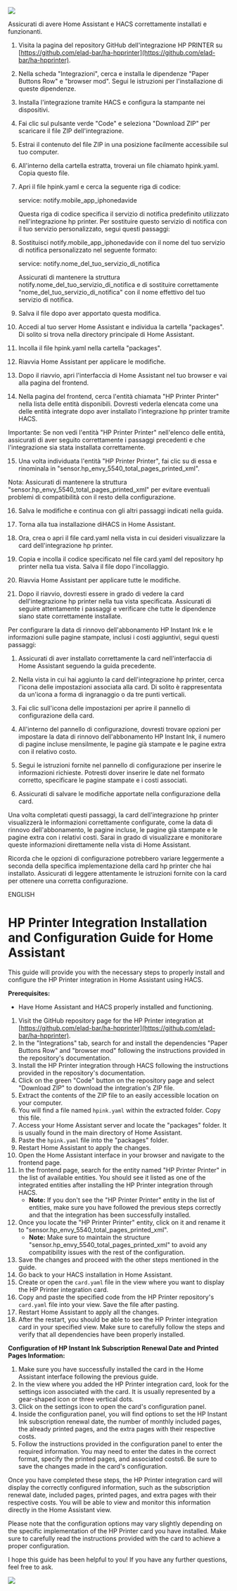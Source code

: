 <a href="https://www.buymeacoffee.com/divil17F"><img src="https://img.buymeacoffee.com/button-api/?text=Buy me a coffee&emoji=&slug=divil17F&button_colour=FFDD00&font_colour=000000&font_family=Cookie&outline_colour=000000&coffee_colour=ffffff" /></a>

Assicurati di avere Home Assistant e HACS correttamente installati e funzionanti.

1. Visita la pagina del repository GitHub dell'integrazione HP PRINTER su [https://github.com/elad-bar/ha-hpprinter](https://github.com/elad-bar/ha-hpprinter).

2. Nella scheda "Integrazioni", cerca e installa le dipendenze "Paper Buttons Row" e "browser mod". Segui le istruzioni per l'installazione di queste dipendenze.

3. Installa l'integrazione tramite HACS e configura la stampante nei dispositivi.

4. Fai clic sul pulsante verde "Code" e seleziona "Download ZIP" per scaricare il file ZIP dell'integrazione.

5. Estrai il contenuto del file ZIP in una posizione facilmente accessibile sul tuo computer.

6. All'interno della cartella estratta, troverai un file chiamato hpink.yaml. Copia questo file.

7. Apri il file hpink.yaml e cerca la seguente riga di codice:

   service: notify.mobile_app_iphonedavide

   Questa riga di codice specifica il servizio di notifica predefinito utilizzato nell'integrazione hp printer. Per sostituire questo servizio di notifica con il tuo servizio personalizzato, segui questi passaggi:

8. Sostituisci notify.mobile_app_iphonedavide con il nome del tuo servizio di notifica personalizzato nel seguente formato:

   service: notify.nome_del_tuo_servizio_di_notifica

   Assicurati di mantenere la struttura notify.nome_del_tuo_servizio_di_notifica e di sostituire correttamente "nome_del_tuo_servizio_di_notifica" con il nome effettivo del tuo servizio di notifica.

9. Salva il file dopo aver apportato questa modifica.

10. Accedi al tuo server Home Assistant e individua la cartella "packages". Di solito si trova nella directory principale di Home Assistant.

11. Incolla il file hpink.yaml nella cartella "packages".

12. Riavvia Home Assistant per applicare le modifiche.

13. Dopo il riavvio, apri l'interfaccia di Home Assistant nel tuo browser e vai alla pagina del frontend.

14. Nella pagina del frontend, cerca l'entità chiamata "HP Printer Printer" nella lista delle entità disponibili. Dovresti vederla elencata come una delle entità integrate dopo aver installato l'integrazione hp printer tramite HACS.

   Importante: Se non vedi l'entità "HP Printer Printer" nell'elenco delle entità, assicurati di aver seguito correttamente i passaggi precedenti e che l'integrazione sia stata installata correttamente.

15. Una volta individuata l'entità "HP Printer Printer", fai clic su di essa e rinominala in "sensor.hp_envy_5540_total_pages_printed_xml".

   Nota: Assicurati di mantenere la struttura "sensor.hp_envy_5540_total_pages_printed_xml" per evitare eventuali problemi di compatibilità con il resto della configurazione.

16. Salva le modifiche e continua con gli altri passaggi indicati nella guida.

17. Torna alla tua installazione diHACS in Home Assistant.

18. Ora, crea o apri il file card.yaml nella vista in cui desideri visualizzare la card dell'integrazione hp printer.

19. Copia e incolla il codice specificato nel file card.yaml del repository hp printer nella tua vista. Salva il file dopo l'incollaggio.

20. Riavvia Home Assistant per applicare tutte le modifiche.

21. Dopo il riavvio, dovresti essere in grado di vedere la card dell'integrazione hp printer nella tua vista specificata. Assicurati di seguire attentamente i passaggi e verificare che tutte le dipendenze siano state correttamente installate.

Per configurare la data di rinnovo dell'abbonamento HP Instant Ink e le informazioni sulle pagine stampate, inclusi i costi aggiuntivi, segui questi passaggi:

1. Assicurati di aver installato correttamente la card nell'interfaccia di Home Assistant seguendo la guida precedente.

2. Nella vista in cui hai aggiunto la card dell'integrazione hp printer, cerca l'icona delle impostazioni associata alla card. Di solito è rappresentata da un'icona a forma di ingranaggio o da tre punti verticali.

3. Fai clic sull'icona delle impostazioni per aprire il pannello di configurazione della card.

4. All'interno del pannello di configurazione, dovresti trovare opzioni per impostare la data di rinnovo dell'abbonamento HP Instant Ink, il numero di pagine incluse mensilmente, le pagine già stampate e le pagine extra con il relativo costo.

5. Segui le istruzioni fornite nel pannello di configurazione per inserire le informazioni richieste. Potresti dover inserire le date nel formato corretto, specificare le pagine stampate e i costi associati.

6. Assicurati di salvare le modifiche apportate nella configurazione della card.

Una volta completati questi passaggi, la card dell'integrazione hp printer visualizzerà le informazioni correttamente configurate, come la data di rinnovo dell'abbonamento, le pagine incluse, le pagine già stampate e le pagine extra con i relativi costi. Sarai in grado di visualizzare e monitorare queste informazioni direttamente nella vista di Home Assistant.

Ricorda che le opzioni di configurazione potrebbero variare leggermente a seconda della specifica implementazione della card hp printer che hai installato. Assicurati di leggere attentamente le istruzioni fornite con la card per ottenere una corretta configurazione.



ENGLISH


# HP Printer Integration Installation and Configuration Guide for Home Assistant

This guide will provide you with the necessary steps to properly install and configure the HP Printer integration in Home Assistant using HACS.

**Prerequisites:**
- Have Home Assistant and HACS properly installed and functioning.

1. Visit the GitHub repository page for the HP Printer integration at [https://github.com/elad-bar/ha-hpprinter](https://github.com/elad-bar/ha-hpprinter).
2. In the "Integrations" tab, search for and install the dependencies "Paper Buttons Row" and "browser mod" following the instructions provided in the repository's documentation.
3. Install the HP Printer integration through HACS following the instructions provided in the repository's documentation.
4. Click on the green "Code" button on the repository page and select "Download ZIP" to download the integration's ZIP file.
5. Extract the contents of the ZIP file to an easily accessible location on your computer.
6. You will find a file named `hpink.yaml` within the extracted folder. Copy this file.
7. Access your Home Assistant server and locate the "packages" folder. It is usually found in the main directory of Home Assistant.
8. Paste the `hpink.yaml` file into the "packages" folder.
9. Restart Home Assistant to apply the changes.
10. Open the Home Assistant interface in your browser and navigate to the frontend page.
11. In the frontend page, search for the entity named "HP Printer Printer" in the list of available entities. You should see it listed as one of the integrated entities after installing the HP Printer integration through HACS.
    - **Note:** If you don't see the "HP Printer Printer" entity in the list of entities, make sure you have followed the previous steps correctly and that the integration has been successfully installed.
12. Once you locate the "HP Printer Printer" entity, click on it and rename it to "sensor.hp_envy_5540_total_pages_printed_xml".
    - **Note:** Make sure to maintain the structure "sensor.hp_envy_5540_total_pages_printed_xml" to avoid any compatibility issues with the rest of the configuration.
13. Save the changes and proceed with the other steps mentioned in the guide.
14. Go back to your HACS installation in Home Assistant.
15. Create or open the `card.yaml` file in the view where you want to display the HP Printer integration card.
16. Copy and paste the specified code from the HP Printer repository's `card.yaml` file into your view. Save the file after pasting.
17. Restart Home Assistant to apply all the changes.
18. After the restart, you should be able to see the HP Printer integration card in your specified view. Make sure to carefully follow the steps and verify that all dependencies have been properly installed.

**Configuration of HP Instant Ink Subscription Renewal Date and Printed Pages Information:**

1. Make sure you have successfully installed the card in the Home Assistant interface following the previous guide.
2. In the view where you added the HP Printer integration card, look for the settings icon associated with the card. It is usually represented by a gear-shaped icon or three vertical dots.
3. Click on the settings icon to open the card's configuration panel.
4. Inside the configuration panel, you will find options to set the HP Instant Ink subscription renewal date, the number of monthly included pages, the already printed pages, and the extra pages with their respective costs.
5. Follow the instructions provided in the configuration panel to enter the required information. You may need to enter the dates in the correct format, specify the printed pages, and associated costs6. Be sure to save the changes made in the card's configuration.

Once you have completed these steps, the HP Printer integration card will display the correctly configured information, such as the subscription renewal date, included pages, printed pages, and extra pages with their respective costs. You will be able to view and monitor this information directly in the Home Assistant view.

Please note that the configuration options may vary slightly depending on the specific implementation of the HP Printer card you have installed. Make sure to carefully read the instructions provided with the card to achieve a proper configuration.

I hope this guide has been helpful to you! If you have any further questions, feel free to ask.

<a href="https://www.buymeacoffee.com/divil17F"><img src="https://img.buymeacoffee.com/button-api/?text=Buy me a coffee&emoji=&slug=divil17F&button_colour=FFDD00&font_colour=000000&font_family=Cookie&outline_colour=000000&coffee_colour=ffffff" /></a>



